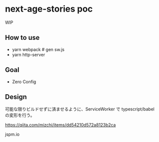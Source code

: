 # next-age-stories poc

WIP

## How to use

- yarn webpack # gen sw.js
- yarn http-server

## Goal

- Zero Config

## Design

可能な限りビルドせずに済ませるように、ServiceWorker で typescript/babel の変形を行う。

https://qiita.com/mizchi/items/dd54210d572a8123b2ca

jspm.io
